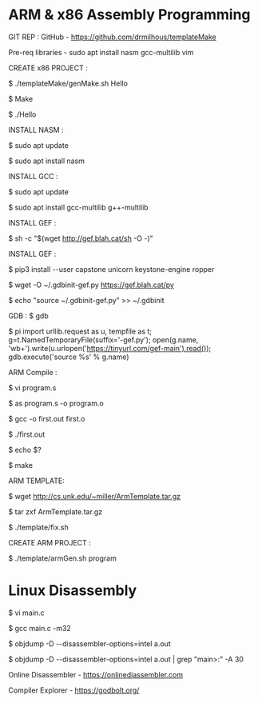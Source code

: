 # ARM & x86 Assembly Programming

GIT REP :
GitHub - https://github.com/drmilhous/templateMake​

Pre-req libraries - sudo apt install nasm gcc-multilib vim​

CREATE x86 PROJECT :

$ ./templateMake/genMake.sh Hello​

$ Make​

$ ./Hello​

INSTALL NASM :

$ sudo apt update

$ sudo apt install nasm

INSTALL GCC :

$ sudo apt update

$ sudo apt install gcc-multilib g++-multilib

INSTALL GEF :

$ sh -c "$(wget http://gef.blah.cat/sh -O -)"


INSTALL GEF :

$ pip3 install --user capstone unicorn keystone-engine ropper

$ wget -O ~/.gdbinit-gef.py https://gef.blah.cat/py

$ echo "source ~/.gdbinit-gef.py" >> ~/.gdbinit


GDB :
$ gdb

$ pi import urllib.request as u, tempfile as t; g=t.NamedTemporaryFile(suffix='-gef.py'); open(g.name, 'wb+').write(u.urlopen('https://tinyurl.com/gef-main').read()); gdb.execute('source %s' % g.name)


ARM Compile :

$ vi program.s

$ as program.s -o program.o

$ gcc -o first.out first.o

$ ./first.out

$ echo $?

$ make


ARM TEMPLATE:

$ wget http://cs.unk.edu/~miller/ArmTemplate.tar.gz

$ tar zxf ArmTemplate.tar.gz

$ ./template/fix.sh


CREATE ARM PROJECT :

$ ./template/armGen.sh program

# Linux Disassembly

$ vi main.c

$ gcc main.c -m32

$ objdump -D --disassembler-options=intel a.out

$ objdump -D --disassembler-options=intel a.out | grep "main>:" -A 30

Online Disassembler - https://onlinediassembler.com

Compiler Explorer - https://godbolt.org/
